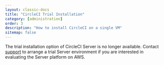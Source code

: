 ```yaml
---
layout: classic-docs
title: "CircleCI Trial Installation"
category: [administration]
order: 3
description: "How to install CircleCI on a single VM"
sitemap: false
---
```


The trial installation option of CircleCI Server is no longer available. Contact [support](https://support.circleci.com/hc/en-us) to arrange a trial Server environment if you are interested in evaluating the Server platform on AWS.
